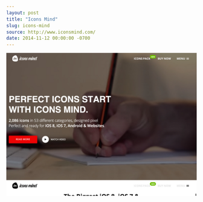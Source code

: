 ```yaml
---
layout: post 
title: "Icons Mind"
slug: icons-mind
source: http://www.iconsmind.com/
date: 2014-11-12 00:00:00 -0700
---
```


<img src="/screenshots/icons-mind.jpg">
